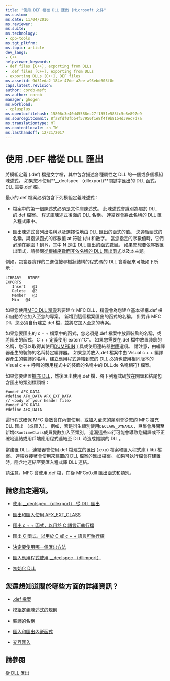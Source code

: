```yaml
---
title: "使用.DEF 檔從 DLL 匯出 |Microsoft 文件"
ms.custom: 
ms.date: 11/04/2016
ms.reviewer: 
ms.suite: 
ms.technology:
- cpp-tools
ms.tgt_pltfrm: 
ms.topic: article
dev_langs:
- C++
helpviewer_keywords:
- def files [C++], exporting from DLLs
- .def files [C++], exporting from DLLs
- exporting DLLs [C++], DEF files
ms.assetid: 9d31eda2-184e-47de-a2ee-a93ebd603f8e
caps.latest.revision: 
author: corob-msft
ms.author: corob
manager: ghogen
ms.workload:
- cplusplus
ms.openlocfilehash: 15806c3e40d45588ec27f1351e583fc5e8e897e9
ms.sourcegitcommit: 8fa8fdf0fbb4f57950f1e8f4f9b81b4d39ec7d7a
ms.translationtype: MT
ms.contentlocale: zh-TW
ms.lasthandoff: 12/21/2017
---
```

# <a name="exporting-from-a-dll-using-def-files"></a>使用 .DEF 檔從 DLL 匯出
將模組定義 (.def) 檔是文字檔，其中包含描述各種屬性之 DLL 的一個或多個模組陳述式。 如果您不使用**__declspec （dllexport)**關鍵字匯出的 DLL 函式，DLL 需要.def 檔。  
  
 最小的.def 檔案必須包含下列模組定義陳述式：  
  
-   檔案中的第一個陳述式必須是文件庫陳述式。 此陳述式會識別為屬於 DLL 的.def 檔案。 程式庫陳述式後面的 DLL 名稱。 連結器會將此名稱的 DLL 匯入程式庫中。  
  
-   匯出陳述式會列出名稱以及選擇性地由 DLL 匯出的函式的值。 您遵循函式的名稱，與指派函式的序數值 at 符號 (@) 和數字。 當您指定的序數值時，它們必須在範圍 1 到 N，其中 N 是由 DLL 匯出的函式數目。 如果您想要依序數匯出函式，請參閱[從根據序數而非依名稱的 DLL 匯出函式](../build/exporting-functions-from-a-dll-by-ordinal-rather-than-by-name.md)以及本主題。  
  
 例如，包含要實作的二進位搜尋樹狀結構的程式碼的 DLL 會看起來可能如下所示：  
  
```  
LIBRARY   BTREE  
EXPORTS  
   Insert   @1  
   Delete   @2  
   Member   @3  
   Min   @4  
```  
  
 如果您使用[MFC DLL 精靈](../mfc/reference/mfc-dll-wizard.md)若要建立 MFC DLL，精靈會為您建立基本架構.def 檔和自動將它加入至您的專案。 新增到這個檔案匯出的函式的名稱。 針對非 MFC Dll，您必須自行建立.def 檔，並將它加入至您的專案。  
  
 如果您要匯出的 c + + 檔案中的函式，您必須是.def 檔案中放置裝飾的名稱，或將匯出的函式，C + + 定義使用 extern"C"。 如果您需要在.def 檔中放置裝飾的名稱，您可以取得其使用[DUMPBIN](../build/reference/dumpbin-reference.md)工具或使用連結器[對應](../build/reference/map-generate-mapfile.md)選項。 請注意，由編譯器產生的裝飾的名稱特定編譯器。 如果您將放入.def 檔案中由 Visual c + + 編譯器產生的裝飾的名稱，建立應用程式連結到您的 DLL 必須也使用相同版本的 Visual c + + 呼叫的應用程式中的裝飾的名稱中的 DLL.de 名稱相符f 檔案。  
  
 如果您要建置[擴充 DLL](../build/extension-dlls-overview.md)，然後匯出使用.def 檔，將下列程式碼放在開頭和結尾包含匯出的類別標頭檔：  
  
```  
#undef AFX_DATA  
#define AFX_DATA AFX_EXT_DATA  
// <body of your header file>  
#undef AFX_DATA  
#define AFX_DATA  
```  
  
 這行程式確保 MFC 變數會在內部使用，或加入至您的類別會從您的 MFC 擴充 DLL 匯出 （或匯入）。 例如，若是衍生類別使用`DECLARE_DYNAMIC`，巨集會展開至新增`CRuntimeClass`成員變數加入至類別。 遺漏這些四行可能會導致您編譯或不正確地連結或用戶端應用程式連結至 DLL 時造成錯誤的 DLL。  
  
 當建置 DLL，連結器會使用.def 檔建立的匯出 (.exp) 檔案和匯入程式庫 (.lib) 檔案。 連結器接著會使用來建置的 DLL 檔案的匯出檔案。 如果可執行檔會在建置時，隱含地連結至要匯入程式庫 DLL 連結。  
  
 請注意，MFC 會使用.def 檔，在從 MFCx0.dll 匯出函式和類別。  
  
## <a name="what-do-you-want-to-do"></a>請您指定選項。  
  
-   [使用 __declspec （dllexport） 從 DLL 匯出](../build/exporting-from-a-dll-using-declspec-dllexport.md)  
  
-   [匯出和匯入使用 AFX_EXT_CLASS](../build/exporting-and-importing-using-afx-ext-class.md)  
  
-   [匯出 c + + 函式，以用於 C 語言可執行檔](../build/exporting-cpp-functions-for-use-in-c-language-executables.md)  
  
-   [匯出 C 函式，以用於 C 或 c + + 語言可執行檔](../build/exporting-c-functions-for-use-in-c-or-cpp-language-executables.md)  
  
-   [決定要使用哪一個匯出方法](../build/determining-which-exporting-method-to-use.md)  
  
-   [匯入應用程式使用 __declspec （dllimport）](../build/importing-into-an-application-using-declspec-dllimport.md)  
  
-   [初始化 DLL](../build/run-time-library-behavior.md#initializing-a-dll)  
  
## <a name="what-do-you-want-to-know-more-about"></a>您還想知道關於哪些方面的詳細資訊？  
  
-   [.def 檔案](../build/reference/module-definition-dot-def-files.md)  
  
-   [模組定義陳述式的規則](../build/reference/rules-for-module-definition-statements.md)  
  
-   [裝飾的名稱](../build/reference/decorated-names.md)  
  
-   [匯入和匯出內嵌函式](../build/importing-and-exporting-inline-functions.md)  
  
-   [交互匯入](../build/mutual-imports.md)  
  
## <a name="see-also"></a>請參閱  
 [從 DLL 匯出](../build/exporting-from-a-dll.md)